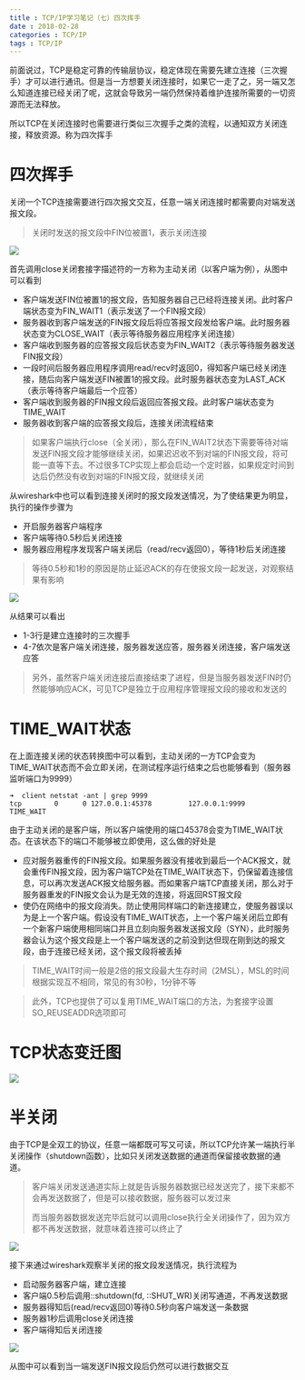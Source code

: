 ```yaml
---
title : TCP/IP学习笔记（七）四次挥手
date : 2018-02-28
categories : TCP/IP
tags : TCP/IP
---
```




前面说过，TCP是稳定可靠的传输层协议，稳定体现在需要先建立连接（三次握手）才可以进行通讯。但是当一方想要关闭连接时，如果它一走了之，另一端又怎么知道连接已经关闭了呢，这就会导致另一端仍然保持着维护连接所需要的一切资源而无法释放。

所以TCP在关闭连接时也需要进行类似三次握手之类的流程，以通知双方关闭连接，释放资源。称为四次挥手

<!--more-->

# 四次挥手

关闭一个TCP连接需要进行四次报文交互，任意一端关闭连接时都需要向对端发送报文段。

> 关闭时发送的报文段中FIN位被置1，表示关闭连接

![](https://s1.ax1x.com/2018/02/28/9DMd00.png)

首先调用close关闭套接字描述符的一方称为主动关闭（以客户端为例），从图中可以看到

* 客户端发送FIN位被置1的报文段，告知服务器自己已经将连接关闭。此时客户端状态变为FIN_WAIT1（表示发送了一个FIN报文段）
* 服务器收到客户端发送的FIN报文段后将应答报文段发给客户端。此时服务器状态变为CLOSE_WAIT（表示等待服务器应用程序关闭连接）
* 客户端收到服务器的应答报文段后状态变为FIN_WAIT2（表示等待服务器发送FIN报文段）
* 一段时间后服务器应用程序调用read/recv时返回0，得知客户端已经关闭连接，随后向客户端发送FIN被置1的报文段。此时服务器状态变为LAST_ACK（表示等待客户端最后一个应答）
* 客户端收到服务器的FIN报文段后返回应答报文段。此时客户端状态变为TIME_WAIT
* 服务器收到客户端的应答报文段后，连接关闭流程结束

> 如果客户端执行close（全关闭），那么在FIN_WAIT2状态下需要等待对端发送FIN报文段才能够继续关闭，如果迟迟收不到对端的FIN报文段，将可能一直等下去。不过很多TCP实现上都会启动一个定时器，如果规定时间到达后仍然没有收到对端的FIN报文段，就继续关闭

从wireshark中也可以看到连接关闭时的报文段发送情况，为了使结果更为明显，执行的操作步骤为

* 开启服务器客户端程序
* 客户端等待0.5秒后关闭连接
* 服务器应用程序发现客户端关闭后（read/recv返回0），等待1秒后关闭连接

> 等待0.5秒和1秒的原因是防止延迟ACK的存在使报文段一起发送，对观察结果有影响

![](https://s1.ax1x.com/2018/02/28/9D161g.png)

从结果可以看出

* 1-3行是建立连接时的三次握手
* 4-7依次是客户端关闭连接，服务器发送应答，服务器关闭连接，客户端发送应答

> 另外，虽然客户端关闭连接后直接结束了进程，但是当服务器发送FIN时仍然能够响应ACK，可见TCP是独立于应用程序管理报文段的接收和发送的

# TIME_WAIT状态

在上面连接关闭的状态转换图中可以看到，主动关闭的一方TCP会变为TIME_WAIT状态而不会立即关闭，在测试程序运行结束之后也能够看到（服务器监听端口为9999）

```shell
➜  client netstat -ant | grep 9999
tcp        0      0 127.0.0.1:45378         127.0.0.1:9999          TIME_WAIT 
```

由于主动关闭的是客户端，所以客户端使用的端口45378会变为TIME_WAIT状态。在该状态下的端口不能够被立即使用，这么做的好处是

* 应对服务器重传的FIN报文段。如果服务器没有接收到最后一个ACK报文，就会重传FIN报文段，因为客户端TCP处在TIME_WAIT状态下，仍保留着连接信息，可以再次发送ACK报文给服务器。而如果客户端TCP直接关闭，那么对于服务器重发的FIN报文会认为是无效的连接，将返回RST报文段
* 使仍在网络中的报文段消失。防止使用同样端口的新连接建立，使服务器误以为是上一个客户端。假设没有TIME_WAIT状态，上一个客户端关闭后立即有一个新客户端使用相同端口并且立刻向服务器发送报文段（SYN），此时服务器会认为这个报文段是上一个客户端发送的之前没到达但现在刚到达的报文段，由于连接已经关闭，这个报文段将被丢掉

> TIME_WAIT时间一般是2倍的报文段最大生存时间（2MSL），MSL的时间根据实现互不相同，常见的有30秒，1分钟不等

> 此外，TCP也提供了可以复用TIME_WAIT端口的方法，为套接字设置SO_REUSEADDR选项即可

# TCP状态变迁图

![](https://s1.ax1x.com/2018/02/28/9D8NdI.png)



# 半关闭

由于TCP是全双工的协议，任意一端都既可写又可读，所以TCP允许某一端执行半关闭操作（shutdown函数），比如只关闭发送数据的通道而保留接收数据的通道。

> 客户端关闭发送通道实际上就是告诉服务器数据已经发送完了，接下来都不会再发送数据了，但是可以接收数据，服务器可以发过来
>
> 而当服务器数据发送完毕后就可以调用close执行全关闭操作了，因为双方都不再发送数据，就意味着连接可以终止了

![](https://s1.ax1x.com/2018/02/28/9DGy9K.png)

接下来通过wireshark观察半关闭的报文段发送情况，执行流程为

* 启动服务器客户端，建立连接
* 客户端0.5秒后调用::shutdown(fd, ::SHUT_WR)关闭写通道，不再发送数据
* 服务器得知后(read/recv返回0)等待0.5秒向客户端发送一条数据
* 服务器1秒后调用close关闭连接
* 客户端得知后关闭连接

![](https://s1.ax1x.com/2018/02/28/9DGccD.png)

从图中可以看到当一端发送FIN报文段后仍然可以进行数据交互